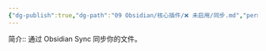 ```yaml
---
{"dg-publish":true,"dg-path":"09 Obsidian/核心插件/❌ 未启用/同步.md","permalink":"/09 Obsidian/核心插件/❌ 未启用/同步/","noteIcon":"dg-note-icon","created":"2025-07-31","updated":"2025-07-31"}
---
```



简介:: 通过 Obsidian Sync 同步你的文件。